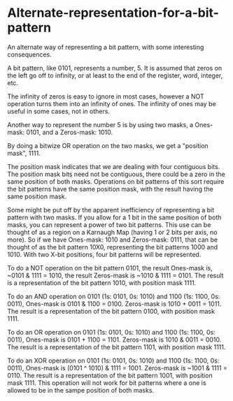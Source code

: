 # Alternate-representation-for-a-bit-pattern
An alternate way of representing a bit pattern, with some interesting consequences.

A bit pattern, like 0101, represents a number, 5.  It is assumed that zeros on the left go off to infinity, or at least to the end of the register, word, integer, etc.

The infinity of zeros is easy to ignore in most cases, however a NOT operation turns them into an infinity of ones.  The infinity of ones may be useful in some cases, not in others.

Another way to represent the number 5 is by using two masks, a Ones-mask: 0101, and a Zeros-mask: 1010.

By doing a bitwize OR operation on the two masks, we get a "position mask", 1111.

The position mask indicates that we are dealing with four contiguous bits.  The position mask bits need not be contiguous, there could be a zero in the same position of both masks. Operations on bit patterns of this sort require the bit patterns have the same position mask, with the result having the same position mask.

Some might be put off by the apparent inefficiency of representing a bit pattern with two masks.  If you allow for a 1 bit in the same position of both masks, you can represent a power of two bit patterns.  This use can be thought of as a region on a Karnaugh Map (having 1 or 2 bits per axis, no more).  So if we have Ones-mask: 1010 and Zeros-mask: 0111, that can be thought of as the bit pattern 10X0, representing the bit patterns 1000 and 1010.  With two X-bit positions, four bit patterns will be represented.

To do a NOT operation on the bit pattern 0101, the result Ones-mask is, ~0101 & 1111 = 1010, the result Zeros-mask is ~1010 & 1111 = 0101.
The result is a representation of the bit pattern 1010, with position mask 1111.

To do an AND operation on 0101 (1s: 0101, 0s: 1010) and 1100 (1s: 1100, 0s: 0011), Ones-mask is 0101 & 1100 = 0100.  Zeros-mask is 1010 + 0011 = 1011.
The result is a representation of the bit pattern 0100, with position mask 1111.

To do an OR operation on 0101 (1s: 0101, 0s: 1010) and 1100 (1s: 1100, 0s: 0011), Ones-mask is 0101 + 1100 = 1101.  Zeros-mask is 1010 & 0011 = 0010.
The result is a representation of the bit pattern 1101, with position mask 1111.

To do an XOR operation on 0101 (1s: 0101, 0s: 1010) and 1100 (1s: 1100, 0s: 0011), Ones-mask is (0101 ^ 1010) & 1111 = 1001.  Zeros-mask is ~1001 & 1111 = 0110.
The result is a representation of the bit pattern 1001, with position mask 1111.
This operation will not work for bit patterns where a one is allowed to be in the sampe position of both masks.
